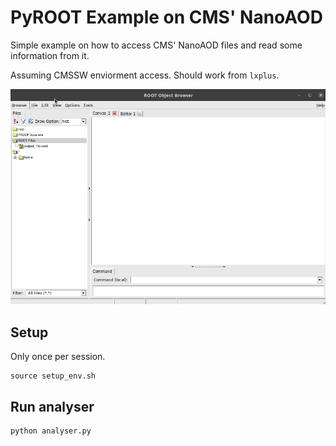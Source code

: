 # PyROOT Example on CMS' NanoAOD

Simple example on how to access CMS' NanoAOD files and read some information from it.

Assuming CMSSW enviorment access. Should work from `lxplus`.

![pyroot_example_nanoaod](https://github.com/ftorresd/pyroot_example_nanoaod/raw/main/content/pyroot_example_nanoaod.gif)

## Setup

Only once per session.

```
source setup_env.sh
```

## Run analyser

```
python analyser.py
```
